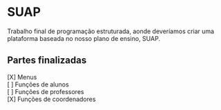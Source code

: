 # SUAP
Trabalho final de programação estruturada, aonde deveríamos criar uma plataforma baseada no nosso plano de ensino, SUAP.

## Partes finalizadas

[X] Menus <br>
[ ] Funções de alunos <br>
[ ] Funções de professores <br>
[X] Funções de coordenadores

